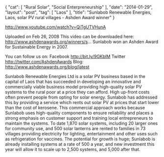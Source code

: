 {
   "cat": [
      "Rural Solar",
      "Social Enterpreneurship"
   ],
   "date": "2014-01-29",
   "layout": "post",
   "tag": [
      "Laos"
   ],
   "title": "Sunlabob Renewable Energies, Laos, solar PV rural villages - Ashden Award winner"
}

http://www.youtube.com/watch?v=QiTgUTVHunA  

Uploaded on Feb 26, 2008
This video can be downloaded here: http://www.ashdenawards.org/winners/s... Sunlabob won an Ashden Award for Sustainable Energy in 2007.

You can follow us on:
Facebook http://bit.ly/9GKbIM
Twitter http://twitter.com/AshdenAwards
Blog: http://www.ashdenawards.org/blog/latest

Sunlabob Renewable Energies Ltd is a solar PV business based in the capital of Laos that has succeeded in developing an innovative and commercially viable business model providing high-quality solar PV systems to the rural poor at a price they can afford. High up-front costs often prevent people from opting for solar energy. Sunlabob has addressed this by providing a service which rents out solar PV at prices that start lower than the cost of kerosene. This commercial approach works because Sunlabob uses high-quality components to ensure reliability and places a strong emphasis on customer support and training local entrepreneurs to maintain the systems. To date 1,870 solar systems, including 20 larger ones for community use, and 500 solar lanterns are rented to families in 73 villages providing electricity for lighting, entertainment and other uses such as refrigeration for vaccines. The potential for growth is huge; Sunlabob is already installing systems at a rate of 500 a year, and new investment this year will allow it to scale up to 2,500 systems, and 5,000 after that.
